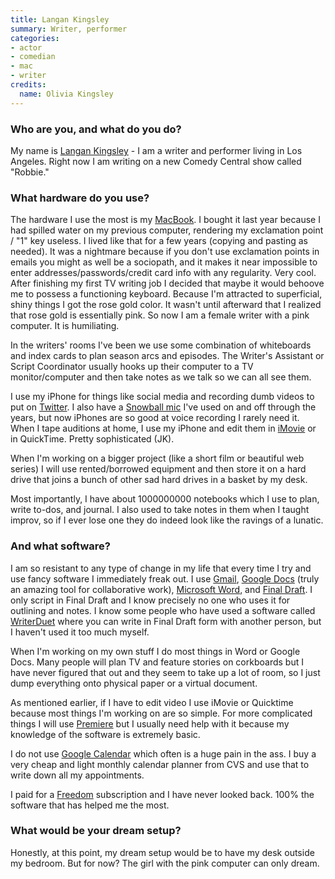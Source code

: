 ```yaml
---
title: Langan Kingsley
summary: Writer, performer 
categories:
- actor
- comedian
- mac
- writer
credits:
  name: Olivia Kingsley
---
```


### Who are you, and what do you do?

My name is [Langan Kingsley](https://www.funnyordie.com/authors/langan-kingsley "Langan's Funny or Die page.a") - I am a writer and performer living in Los Angeles. Right now I am writing on a new Comedy Central show called "Robbie." 

### What hardware do you use?

The hardware I use the most is my [MacBook][macbook.2]. I bought it last year because I had spilled water on my previous computer, rendering my exclamation point / "1" key useless. I lived like that for a few years (copying and pasting as needed). It was a nightmare because if you don't use exclamation points in emails you might as well be a sociopath, and it makes it near impossible to enter addresses/passwords/credit card info with any regularity. Very cool. After finishing my first TV writing job I decided that maybe it would behoove me to possess a functioning keyboard. Because I'm attracted to superficial, shiny things I got the rose gold color. It wasn't until afterward that I realized that rose gold is essentially pink. So now I am a female writer with a pink computer. It is humiliating.

In the writers' rooms I've been we use some combination of whiteboards and index cards to plan season arcs and episodes. The Writer's Assistant or Script Coordinator usually hooks up their computer to a TV monitor/computer and then take notes as we talk so we can all see them.

I use my iPhone for things like social media and recording dumb videos to put on [Twitter](https://twitter.com/thisislangan "Langan's Twitter account."). I also have a [Snowball mic][snowball] I've used on and off through the years, but now iPhones are so good at voice recording I rarely need it. When I tape auditions at home, I use my iPhone and edit them in [iMovie][] or in QuickTime. Pretty sophisticated (JK).

When I'm working on a bigger project (like a short film or beautiful web series) I will use rented/borrowed equipment and then store it on a hard drive that joins a bunch of other sad hard drives in a basket by my desk.

Most importantly, I have about 1000000000 notebooks which I use to plan, write to-dos, and journal. I also used to take notes in them when I taught improv, so if I ever lose one they do indeed look like the ravings of a lunatic.

### And what software?

I am so resistant to any type of change in my life that every time I try and use fancy software I immediately freak out. I use [Gmail][], [Google Docs][google-docs] (truly an amazing tool for collaborative work), [Microsoft Word][word], and [Final Draft][final-draft]. I only script in Final Draft and I know precisely no one who uses it for outlining and notes. I know some people who have used a software called [WriterDuet][] where you can write in Final Draft form with another person, but I haven't used it too much myself.

When I'm working on my own stuff I do most things in Word or Google Docs. Many people will plan TV and feature stories on corkboards but I have never figured that out and they seem to take up a lot of room, so I just dump everything onto physical paper or a virtual document.

As mentioned earlier, if I have to edit video I use iMovie or Quicktime because most things I'm working on are so simple. For more complicated things I will use [Premiere][] but I usually need help with it because my knowledge of the software is extremely basic.

I do not use [Google Calendar][google-calendar] which often is a huge pain in the ass. I buy a very cheap and light monthly calendar planner from CVS and use that to write down all my appointments.

I paid for a [Freedom][] subscription and I have never looked back. 100% the software that has helped me the most.

### What would be your dream setup?

Honestly, at this point, my dream setup would be to have my desk outside my bedroom. But for now? The girl with the pink computer can only dream.

[macbook.2]: https://en.wikipedia.org/wiki/MacBook_(2015_version) "A very thin 12 inch laptop."
[snowball]: http://bluemic.com/snowball/ "A USB microphone."
[final-draft]: http://store.finaldraft.com/final-draft-10.html "Popular screenwriting software."
[freedom]: https://freedom.to/ "Productivity software that locks you away from the Internet."
[gmail]: https://mail.google.com/mail/ "Web-based email."
[google-calendar]: https://en.wikipedia.org/wiki/Google_Calendar "A web-based calendar client."
[google-docs]: https://en.wikipedia.org/wiki/Google_Docs "A web-based office suite."
[imovie]: https://www.apple.com/imovie/ "A Mac OS X video editor, included in iLife."
[premiere]: https://www.adobe.com/products/premiere.html "A video editing suite."
[word]: https://products.office.com/en-us/word "A document editor."
[writerduet]: https://writerduet.com/ "A collaborative screenwriting service."
